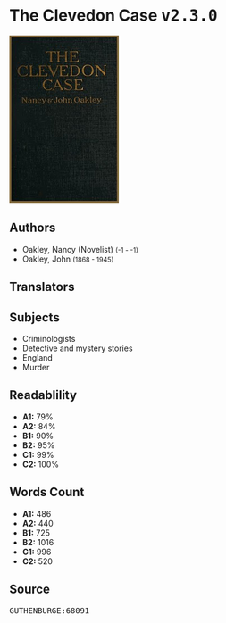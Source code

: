 # The Clevedon Case <kbd>v2.3.0</kbd>

![](./cover.medium.jpg "")

## Authors


 - Oakley, Nancy (Novelist) <small>(-1 - -1)</small>
 - Oakley, John <small>(1868 - 1945)</small>

## Translators



## Subjects


 - Criminologists
 - Detective and mystery stories
 - England
 - Murder

## Readablility


 - **A1:** 79%
 - **A2:** 84%
 - **B1:** 90%
 - **B2:** 95%
 - **C1:** 99%
 - **C2:** 100%

## Words Count


 - **A1:** 486
 - **A2:** 440
 - **B1:** 725
 - **B2:** 1016
 - **C1:** 996
 - **C2:** 520

## Source


<kbd>GUTHENBURGE:68091</kbd>
